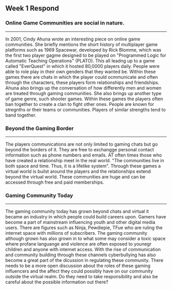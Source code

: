 **Week 1 Respond**
-------------------
### Online Game Communities are social in nature.
---------------------------------------------------
In 2001, Cindy Ahuna wrote an interesting piece on online game communities. She briefly mentions the short history of multiplayer game platforms such as 1969 Spacewar, developed by Rick Blomme, which was the first two player gagme designed to be played on "Programmed Logic for Automatic Teaching Operations" (PLATO). This all leadng up to a game called "EverQuest" in which it hosted 80,0000 players daily. People were able to role play in their own genders that they wanted be. Within these games there are chats in which the player could ocmmunicate and often through the characters, these players form relationships and friendships. Ahuna also brings up the conversation of how differently men and women are treated through gaming communities. She also brings up another type of game genre, such shooter games. Within these games the players often ban together to create a clan to fight other ones. People are known for stregnths or their teams or communities. Players of similar strengths tend to band together.

### Beyond the Gaming Border
---------------------------
The players communications are not only limited to gaming chats but go beyond the borders of it. They are free to exchangge personal contact information such as phone numbers and emails. AT often times those who have created a relationship meet in the real world. "The communities live in both space and time. Thus, it is a lifelike system". Through these games a virtual world is builst around the players and the relationships extend beyond the virtual world. These communities are huge and can be accessed through free and paid memberships.

### Gaming Community Today
----------------------
The gaming community today has grown beyond chats and virtual it became an industry in which people could build careers upon. Gamers have become a part of mainstream influencing youth and other digital media users. There are figures such as Ninja, Pewdiepie, TFue who are ruling the internet space with millions of subscribers. The gaming community although grown has also grown in to what some may consider a toxic space where profane languange and violence are often exposed to younegr children and anyone with internet access. With the rise of communication and community building through these channels cyberbullying has also become a great part of the dicussion in regulating these community. There needs to be a more open discussion about the roles of these gaming influencers and the affect they could possibly have on our community outside the virtual realm. Do they need to take responsibility and also be careful about the possible information out there?
